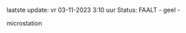 laatste update: 
vr 03-11-2023  3:10   uur 
Status: FAALT - geel - 
<div class="service Y">microstation</div>